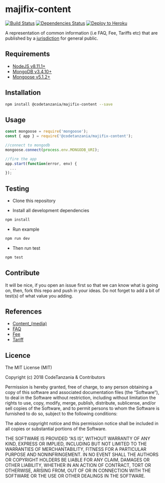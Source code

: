 # majifix-content

[![Build Status](https://travis-ci.org/CodeTanzania/majifix-content.svg?branch=develop)](https://travis-ci.org/CodeTanzania/majifix-content)
[![Dependencies Status](https://david-dm.org/CodeTanzania/majifix-content/status.svg?style=flat-square)](https://david-dm.org/CodeTanzania/majifix-content)
[![Deploy to Heroku](https://www.herokucdn.com/deploy/button.png)](https://heroku.com/deploy?template=https://github.com/CodeTanzania/majifix-content/tree/develop)

A representation of common information (i.e FAQ, Fee, Tariffs etc) that are published by a [jurisdiction](https://github.com/CodeTanzania/majifix-jurisdiction) for general public.

## Requirements

- [NodeJS v8.11.1+](https://nodejs.org)
- [MongoDB v3.4.10+](https://www.mongodb.com/)
- [Mongoose v5.1.2+](https://github.com/Automattic/mongoose)

## Installation

```sh
npm install @codetanzania/majifix-content --save
```

## Usage

```js
const mongoose = require('mongoose');
const { app } = require('@codetanzania/majifix-content');

//connect to mongodb
mongoose.connect(process.env.MONGODB_URI);

//fire the app
app.start(function(error, env) {
  ...
});
```

## Testing

- Clone this repository

- Install all development dependencies

```sh
npm install
```

- Run example

```sh
npm run dev
```

- Then run test

```sh
npm test
```

## Contribute

It will be nice, if you open an issue first so that we can know what is going on, then, fork this repo and push in your ideas. Do not forget to add a bit of test(s) of what value you adding.

## References

- [Content_(media)](https://en.wikipedia.org/wiki/Content_(media))
- [FAQ](https://en.wikipedia.org/wiki/FAQ)
- [Fee](https://en.wikipedia.org/wiki/Fee)
- [Tariff](https://simple.wikipedia.org/wiki/Tariff)

## Licence

The MIT License (MIT)

Copyright (c) 2018 CodeTanzania & Contributors

Permission is hereby granted, free of charge, to any person obtaining a copy of this software and associated documentation files (the “Software”), to deal in the Software without restriction, including without limitation the rights to use, copy, modify, merge, publish, distribute, sublicense, and/or sell copies of the Software, and to permit persons to whom the Software is furnished to do so, subject to the following conditions:

The above copyright notice and this permission notice shall be included in all copies or substantial portions of the Software.

THE SOFTWARE IS PROVIDED “AS IS”, WITHOUT WARRANTY OF ANY KIND, EXPRESS OR IMPLIED, INCLUDING BUT NOT LIMITED TO THE WARRANTIES OF MERCHANTABILITY, FITNESS FOR A PARTICULAR PURPOSE AND NONINFRINGEMENT. IN NO EVENT SHALL THE AUTHORS OR COPYRIGHT HOLDERS BE LIABLE FOR ANY CLAIM, DAMAGES OR OTHER LIABILITY, WHETHER IN AN ACTION OF CONTRACT, TORT OR OTHERWISE, ARISING FROM, OUT OF OR IN CONNECTION WITH THE SOFTWARE OR THE USE OR OTHER DEALINGS IN THE SOFTWARE.